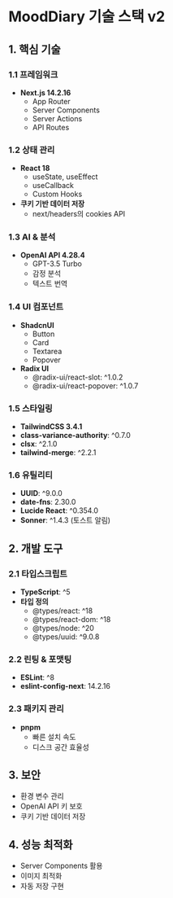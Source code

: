 # MoodDiary 기술 스택 v2

## 1. 핵심 기술

### 1.1 프레임워크
- **Next.js 14.2.16**
  - App Router
  - Server Components
  - Server Actions
  - API Routes

### 1.2 상태 관리
- **React 18**
  - useState, useEffect
  - useCallback
  - Custom Hooks
- **쿠키 기반 데이터 저장**
  - next/headers의 cookies API

### 1.3 AI & 분석
- **OpenAI API 4.28.4**
  - GPT-3.5 Turbo
  - 감정 분석
  - 텍스트 번역

### 1.4 UI 컴포넌트
- **ShadcnUI**
  - Button
  - Card
  - Textarea
  - Popover
- **Radix UI**
  - @radix-ui/react-slot: ^1.0.2
  - @radix-ui/react-popover: ^1.0.7

### 1.5 스타일링
- **TailwindCSS 3.4.1**
- **class-variance-authority**: ^0.7.0
- **clsx**: ^2.1.0
- **tailwind-merge**: ^2.2.1

### 1.6 유틸리티
- **UUID**: ^9.0.0
- **date-fns**: 2.30.0
- **Lucide React**: ^0.354.0
- **Sonner**: ^1.4.3 (토스트 알림)

## 2. 개발 도구

### 2.1 타입스크립트
- **TypeScript**: ^5
- **타입 정의**
  - @types/react: ^18
  - @types/react-dom: ^18
  - @types/node: ^20
  - @types/uuid: ^9.0.8

### 2.2 린팅 & 포맷팅
- **ESLint**: ^8
- **eslint-config-next**: 14.2.16

### 2.3 패키지 관리
- **pnpm**
  - 빠른 설치 속도
  - 디스크 공간 효율성

## 3. 보안
- 환경 변수 관리
- OpenAI API 키 보호
- 쿠키 기반 데이터 저장

## 4. 성능 최적화
- Server Components 활용
- 이미지 최적화
- 자동 저장 구현 